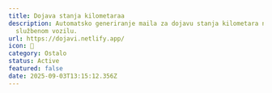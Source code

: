 ```yaml
---
title: Dojava stanja kilometaraa
description: Automatsko generiranje maila za dojavu stanja kilometara na vašem
  službenom vozilu.
url: https://dojavi.netlify.app/
icon: 🚗
category: Ostalo
status: Active
featured: false
date: 2025-09-03T13:15:12.356Z
---
```

